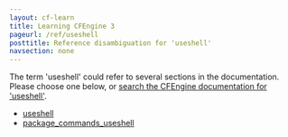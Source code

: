 ```yaml
---
layout: cf-learn
title: Learning CFEngine 3
pageurl: /ref/useshell
posttitle: Reference disambiguation for 'useshell'
navsection: none
---
```


The term 'useshell' could refer to several sections in the documentation. Please choose one below, or
[search the CFEngine documentation for 'useshell'](http://docs.cfengine.com/latest/search.html?q=useshell).

- [useshell](http://docs.cfengine.com/latest/reference-promise-types-commands.html#useshell)
- [package_commands_useshell](http://docs.cfengine.com/latest/reference-promise-types-packages.html#package_commands_useshell)
